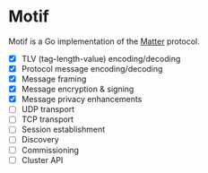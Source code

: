 # Motif

Motif is a Go implementation of the
[Matter](https://csa-iot.org/all-solutions/matter/) protocol.

- [x] TLV (tag-length-value) encoding/decoding
- [x] Protocol message encoding/decoding
- [x] Message framing
- [x] Message encryption & signing
- [x] Message privacy enhancements
- [ ] UDP transport
- [ ] TCP transport
- [ ] Session establishment
- [ ] Discovery
- [ ] Commissioning
- [ ] Cluster API
